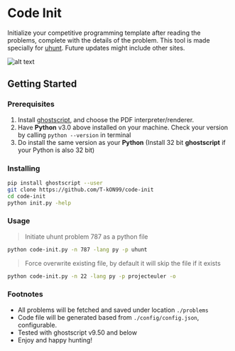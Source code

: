 # Code Init

Initialize your competitive programming template after reading the problems, complete with the details of the problem. This tool is made specially for [uhunt](https://uhunt.onlinejudge.org/). Future updates might include other sites.

![alt text](https://uhunt.onlinejudge.org/images/uva.png "uhunt")

## Getting Started

### Prerequisites

1. Install [ghostscript](https://www.ghostscript.com/download.html), and choose the PDF interpreter/renderer.
2. Have **Python** v3.0 above installed on your machine. Check your version by calling `python --version` in terminal
3. Do install the same version as your **Python** (Install 32 bit **ghostscript** if your Python is also 32 bit)

### Installing

```bash
pip install ghostscript --user
git clone https://github.com/T-kON99/code-init
cd code-init
python init.py -help
```

### Usage

> Initiate uhunt problem 787 as a python file
```bash
python code-init.py -n 787 -lang py -p uhunt
```
> Force overwrite existing file, by default it will skip the file if it exists
```bash
python code-init.py -n 22 -lang py -p projecteuler -o
```

### Footnotes

- All problems will be fetched and saved under      location `./problems`
- Code file will be generated based from `./config/config.json`, configurable.
- Tested with ghostscript v9.50 and below
- Enjoy and happy hunting!
